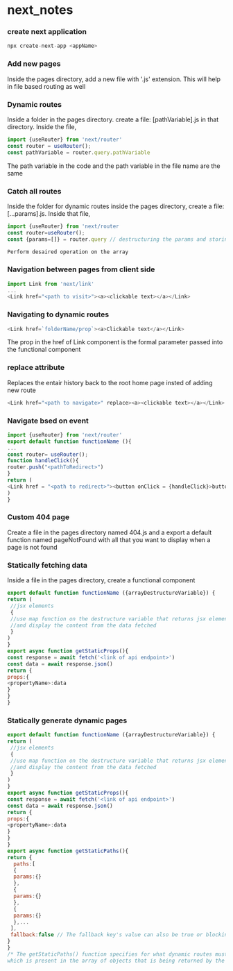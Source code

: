 # next_notes

### create next application
```javascript
npx create-next-app <appName>
```

### Add new pages
Inside the pages directory, add a new file with '.js' extension. This will help in file based routing as well

### Dynamic routes
Inside a folder in the pages directory.
create a file: [pathVariable].js in that directory.
Inside the file,
```javascript
import {useRouter} from 'next/router'
const router = useRouter();
const pathVariable = router.query.pathVariable
```
The path variable in the code and the path variable in the file name are the same


### Catch all routes
Inside the folder for dynamic routes inside the pages directory, create a file: [...params].js. Inside that file,
```javascript
import {useRouter} from 'next/router
const router=useRouter();
const {params=[]} = router.query // destructuring the params and storing the returned content in the 'params' array

Perform desaired operation on the array
```

### Navigation between pages from client side
```javascript
import Link from 'next/link'
...
<Link href="<path to visit>"><a><clickable text></a></Link>
```

### Navigating to dynamic routes
```javascript
<Link href=`folderName/prop`><a>Clickable text</a></Link>
```
The prop in the href of Link component is the formal parameter passed into the functional component

### replace attribute
Replaces the entair history back to the root home page insted of adding new route
```javascript
<Link href="<path to navigate>" replace><a><clickable text></a></Link>
```

### Navigate bsed on event
```javascript
import {useRouter} from 'next/router'
export default function functionName (){
...
const router= useRouter();
function handleClick(){
router.push("<pathToRedirect>")
}
return (
<Link href = "<path to redirect>"><button onClick = {handleClick}>button</button></Link>
)
}
```

### Custom 404 page
Create a file in the pages directory named 404.js and a export a default function named pageNotFound with all that you want to display when a page is not found


### Statically fetching data
Inside a file in the pages directory, create a functional component
```javascript
export default function functionName ({arrayDestructureVariable}) {
return (
 //jsx elements
 {
 //use map function on the destructure variable that returns jsx elements with a key attribute which stores a uniqe value of every element in the array
 //and display the content from the data fetched
 }
)
}
export async function getStaticProps(){
const response = await fetch('<link of api endpoint>')
const data = await response.json()
return {
props:{
<propertyName>:data
}
}
}
```

### Statically generate dynamic pages
```javascript
export default function functionName ({arrayDestructureVariable}) {
return (
 //jsx elements
 {
 //use map function on the destructure variable that returns jsx elements with a key attribute which stores a uniqe value of every element in the array
 //and display the content from the data fetched
 }
)
}
export async function getStaticProps(){
const response = await fetch('<link of api endpoint>')
const data = await response.json()
return {
props:{
<propertyName>:data
}
}
}
export async function getStaticPaths(){
return {
  paths:[
  {
  params:{}
  },
  {
  params:{}
  },
  {
  params:{}
  },...
 ],
 fallback:false // The fallback key's value can also be true or blocking
}
}
/* The getStaticPaths() function specifies for what dynamic routes must the data be displayed. The dynamic routes are specified in the params object 
which is present in the array of objects that is being returned by the async function getStaticPaths */
```



